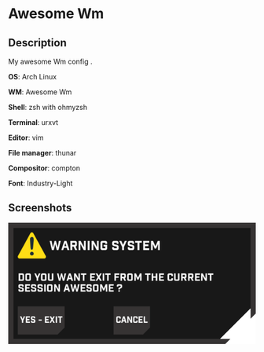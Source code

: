 # Awesome Wm


## Description

My awesome Wm config .

**OS**: Arch Linux

**WM**: Awesome Wm

**Shell**: zsh with ohmyzsh

**Terminal**: urxvt

**Editor**: vim

**File manager**: thunar

**Compositor**: compton

**Font**:  Industry-Light

## Screenshots
![exit_screen](screenshots/exit_screen.png)